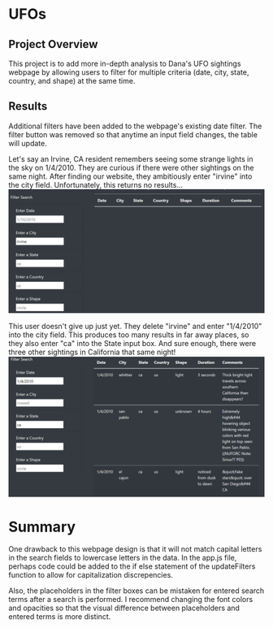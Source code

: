 # UFOs

## Project Overview
This project is to add more in-depth analysis to Dana's UFO sightings webpage by allowing users to filter for multiple criteria (date, city, state, country, and shape) at the same time.

## Results
Additional filters have been added to the webpage's existing date filter. The filter button was removed so that anytime an input field changes, the table will update.

Let's say an Irvine, CA resident remembers seeing some strange lights in the sky on 1/4/2010. They are curious if there were other sightings on the same night. After finding our website, they ambitiously enter "irvine" into the city field. Unfortunately, this returns no results...
![this is an image](static/images/Irvine_Search.png)

This user doesn't give up just yet. They delete "irvine" and enter "1/4/2010" into the city field. This produces too many results in far away places, so they also enter "ca" into the State input box. And sure enough, there were three other sightings in California that same night!
![this is an image](static/images/CA_Date_Search.png)

# Summary
One drawback to this webpage design is that it will not match capital letters in the search fields to lowercase letters in the data. In the app.js file, perhaps code could be added to the if else statement of the updateFilters function to allow for capitalization discrepencies.

Also, the placeholders in the filter boxes can be mistaken for entered search terms after a search is performed. I recommend changing the font colors and opacities so that the visual difference between placeholders and entered terms is more distinct.